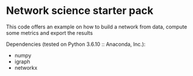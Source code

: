 # Network science starter pack

This code offers an example on how to build a network from data, compute some metrics and export the results


Dependencies (tested on Python 3.6.10 :: Anaconda, Inc.):
* numpy
* igraph
* networkx
